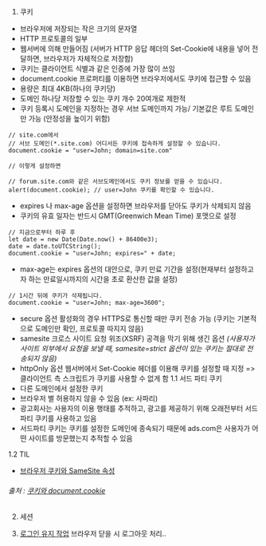 1. 쿠키
- 브라우저에 저장되는 작은 크기의 문자열
- HTTP 프로토콜의 일부
- 웹서버에 의해 만들어짐 (서버가 HTTP 응답 헤더의 Set-Cookie에 내용을 넣어 전달하면, 브라우저가 자체적으로 저장함)
- 쿠키는 클라이언트 식별과 같은 인증에 가장 많이 쓰임
- document.cookie 프로퍼티를 이용하면 브라우저에서도 쿠키에 접근할 수 있음
- 용량은 최대 4KB(하나의 쿠키당)
- 도메인 하나당 저장할 수 있는 쿠키 개수 20여개로 제한적
- 쿠키 등록시 도메인을 지정하는 경우 서브 도메인까지 가능/ 기본값은 루트 도메인만 가능 (안정성을 높이기 위함)
```
// site.com에서
// 서브 도메인(*.site.com) 어디서든 쿠키에 접속하게 설정할 수 있습니다.
document.cookie = "user=John; domain=site.com"

// 이렇게 설정하면

// forum.site.com와 같은 서브도메인에서도 쿠키 정보를 얻을 수 있습니다.
alert(document.cookie); // user=John 쿠키를 확인할 수 있습니다.
```
- expires 나 max-age 옵션을 설정하면 브라우저를 닫아도 쿠키가 삭제되지 않음
- 쿠키의 유효 일자는 반드시 GMT(Greenwich Mean Time) 포맷으로 설정
```
// 지금으로부터 하루 후
let date = new Date(Date.now() + 86400e3);
date = date.toUTCString();
document.cookie = "user=John; expires=" + date;
```
- max-age는 expires 옵션의 대안으로, 쿠키 만료 기간을 설정(현재부터 설정하고자 하는 만료일시까지의 시간을 초로 환산한 값을 설정)
```
// 1시간 뒤에 쿠키가 삭제됩니다.
document.cookie = "user=John; max-age=3600";
```
- secure 옵션 활성화의 경우 HTTPS로 통신할 때만 쿠키 전송 가능 (쿠키는 기본적으로 도메인만 확인, 프로토콜 따지지 않음)
- samesite 크로스 사이트 요청 위조(XSRF) 공격을 막기 위해 생긴 옵션 *(사용자가 사이트 외부에서 요청을 보낼 때, samesite=strict 옵션이 있는 쿠키는 절대로 전송되지 않음)*
- httpOnly 옵션 웹서버에서 Set-Cookie 헤더를 이용해 쿠키를 설정할 때 지정 => 클라이언트 측 스크립트가 쿠키를 사용할 수 없게 함
1.1 서드 파티 쿠키
- 다른 도메인에서 설정한 쿠키
- 브라우저 별 허용하지 않을 수 있음 (ex: 사파리)
- 광고회사는 사용자의 이용 행태를 추적하고, 광고를 제공하기 위해 오래전부터 서드 파티 쿠키를 사용하고 있음
- 서드파티 쿠키는 쿠키를 설정한 도메인에 종속되기 때문에 ads.com은 사용자가 어떤 사이트를 방문했는지 추적할 수 있음

1.2 TIL
- [브라우저 쿠키와 SameSite 속성](https://seob.dev/posts/%EB%B8%8C%EB%9D%BC%EC%9A%B0%EC%A0%80-%EC%BF%A0%ED%82%A4%EC%99%80-SameSite-%EC%86%8D%EC%84%B1/)
###### 출처 : [쿠키와 document.cookie](https://ko.javascript.info/cookie)
2. 세션

3. [로그인 유지 작업](https://m.blog.naver.com/PostView.naver?isHttpsRedirect=true&blogId=commind7&logNo=220631505184)
브라우저 닫을 시 로그아웃 처리..
